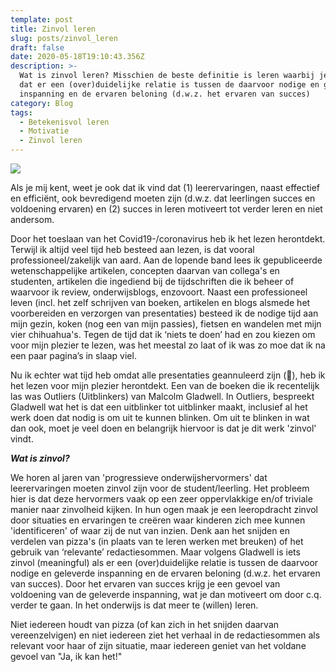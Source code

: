 ```yaml
---
template: post
title: Zinvol leren
slug: posts/zinvol_leren
draft: false
date: 2020-05-18T19:10:43.356Z
description: >-
  Wat is zinvol leren? Misschien de beste definitie is leren waarbij je merkt
  dat er een (over)duidelijke relatie is tussen de daarvoor nodige en geleverde
  inspanning en de ervaren beloning (d.w.z. het ervaren van succes)
category: Blog
tags:
  - Betekenisvol leren
  - Motivatie
  - Zinvol leren
---
```

![](/media/gfp-pizza.jpg)

Als je mij kent, weet je ook dat ik vind dat (1) leerervaringen, naast effectief en efficiënt, ook bevredigend moeten zijn (d.w.z. dat leerlingen succes en voldoening ervaren) en (2) succes in leren motiveert tot verder leren en niet andersom.

Door het toeslaan van het Covid19-/coronavirus heb ik het lezen herontdekt. Terwijl ik altijd veel tijd heb besteed aan lezen, is dat vooral professioneel/zakelijk van aard. Aan de lopende band lees ik gepubliceerde wetenschappelijke artikelen, concepten daarvan van collega's en studenten, artikelen die ingediend bij de tijdschriften die ik beheer of waarvoor ik review, onderwijsblogs, enzovoort. Naast een professioneel leven (incl. het zelf schrijven van boeken, artikelen en blogs alsmede het voorbereiden en verzorgen van presentaties) besteed ik de nodige tijd aan mijn gezin, koken (nog een van mijn passies), fietsen en wandelen met mijn vier chihuahua's. Tegen de tijd dat ik ‘niets te doen’ had en zou kiezen om voor mijn plezier te lezen, was het meestal zo laat of ik was zo moe dat ik na een paar pagina’s in slaap viel. 

Nu ik echter wat tijd heb omdat alle presentaties geannuleerd zijn (), heb ik het lezen voor mijn plezier herontdekt. Een van de boeken die ik recentelijk las was Outliers (Uitblinkers) van Malcolm Gladwell. In Outliers, bespreekt Gladwell wat het is dat een uitblinker tot uitblinker maakt, inclusief al het werk doen dat nodig is om uit te kunnen blinken. Om uit te blinken in wat dan ook, moet je veel doen en belangrijk hiervoor is dat je dit werk 'zinvol' vindt.

_**Wat is zinvol?**_

We horen al jaren van 'progressieve onderwijshervormers' dat leerervaringen moeten zinvol zijn voor de student/leerling. Het probleem hier is dat deze hervormers vaak op een zeer oppervlakkige en/of triviale manier naar zinvolheid kijken. In hun ogen maak je een leeropdracht zinvol door situaties en ervaringen te creëren waar kinderen zich mee kunnen 'identificeren' of waar zij de nut van inzien. Denk aan het snijden en verdelen van pizza's (in plaats van te leren werken met breuken) of het gebruik van ‘relevante’ redactiesommen. Maar volgens Gladwell is iets zinvol (meaningful) als er een (over)duidelijke relatie is tussen de daarvoor nodige en geleverde inspanning en de ervaren beloning (d.w.z. het ervaren van succes). Door het ervaren van succes krijg je een gevoel van voldoening van de geleverde inspanning, wat je dan motiveert om door c.q. verder te gaan. In het onderwijs is dat meer te (willen) leren.

Niet iedereen houdt van pizza (of kan zich in het snijden daarvan vereenzelvigen) en niet iedereen ziet het verhaal in de redactiesommen als relevant voor haar of zijn situatie, maar iedereen geniet van het voldane gevoel van "Ja, ik kan het!"
